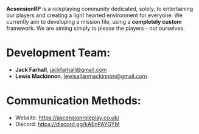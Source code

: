 <b>AcsensionRP</b> is a roleplaying community dedicated, solely, to entertaining our players and creating a light hearted environment for everyone. We currently aim to developing a mission file, using a <b>completely custom</b> framework. We are aiming simply to please the players - not ourselves.

# Development Team:
  - <b>Jack Farhall</b>, jackfarhall@gmail.com
  - <b>Lewis Mackinnon</b>, lewisallanmackinnon@gmail.com

# Communication Methods:
  - Website: https://ascensionroleplay.co.uk/
  - Discord: https://discord.gg/kAEnPAYGYM